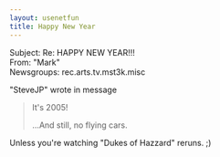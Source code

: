 ```yaml
---   
layout: usenetfun   
title: Happy New Year   
---   
```

   
   
 Subject: Re: HAPPY NEW YEAR!!!   
From: &quot;Mark&quot;   
Newsgroups: rec.arts.tv.mst3k.misc   
   
&quot;SteveJP&quot; wrote in message   
>   
>It's 2005!   
>   
>...And still, no flying cars.   
   
Unless you're watching &quot;Dukes of Hazzard&quot; reruns. ;)   
   
   
   
